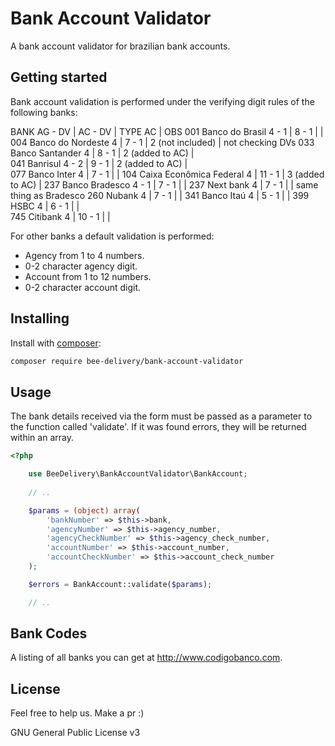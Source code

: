 # Bank Account Validator

A bank account validator for brazilian bank accounts.

## Getting started

Bank account validation is performed under the verifying digit rules of the following banks: 

BANK                        AG - DV | AC - DV | TYPE AC          | OBS
001 Banco do Brasil		    4  -  1 | 8  -  1 |	                 |   
004 Banco do Nordeste	    4  		| 7  -  1 | 2 (not included) | not checking DVs	
033 Banco Santander		    4  		| 8  -  1 | 2 (added to AC)	 |		
041 Banrisul			    4  -  2 | 9  -  1 | 2 (added to AC)	 |		
077 Banco Inter			    4       | 7  -  1 |	                 |
104 Caixa Econômica Federal	4  	    | 11 -  1 | 3 (added to AC)	 |
237 Banco Bradesco		    4  -  1 | 7  -  1 |                  |
237 Next bank			    4  		| 7  -  1 |                  | same thing as Bradesco
260 Nubank			        4  		| 7  -  1 |                  |
341 Banco Itaú			    4  		| 5  -  1 |                  |
399 HSBC			        4  		| 6  -  1 |                  |               
745 Citibank			    4  		| 10 -  1 |                  |               

For other banks a default validation is performed:

* Agency from 1 to 4 numbers.
* 0-2 character agency digit.
* Account from 1 to 12 numbers.
* 0-2 character account digit.

## Installing

Install with [composer](https://getcomposer.org/):

```bash
composer require bee-delivery/bank-account-validator
```

## Usage

The bank details received via the form must be passed as a parameter to the function called 'validate'.
If it was found errors, they will be returned within an array.

```php
<?php

    use BeeDelivery\BankAccountValidator\BankAccount;
    
    // ..

    $params = (object) array(
        'bankNumber' => $this->bank,
        'agencyNumber' => $this->agency_number,
        'agencyCheckNumber' => $this->agency_check_number,
        'accountNumber' => $this->account_number,
        'accountCheckNumber' => $this->account_check_number
    );

    $errors = BankAccount::validate($params);

    // ..
```

## Bank Codes

A listing of all banks you can get at http://www.codigobanco.com.

## License

Feel free to help us. Make a pr :)

GNU General Public License v3
